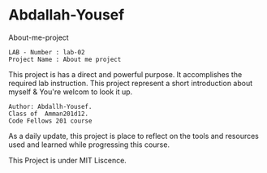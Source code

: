 
# Abdallah-Yousef

About-me-project

    LAB - Number : lab-02
    Project Name : About me project

This project is has a direct and powerful purpose. It accomplishes the required lab instruction. This project represent a short introduction about myself & You're welcom to look it up.

    Author: Abdallh-Yousef.
    Class of  Amman201d12.
    Code Fellows 201 course

As a daily update, this project is place to reflect on the tools and resources used and learned while progressing this course.

This Project is under MIT Liscence.
